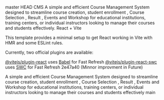 master HEAD
CMS
A simple and efficient Course Management System designed to streamline course creation, student enrollment , Course Selection , Result , Events and Workshop for educational institutions, training centers, or individual instructors looking to manage their courses and students effectively.
React + Vite

This template provides a minimal setup to get React working in Vite with HMR and some ESLint rules.

Currently, two official plugins are available:

 [@vitejs/plugin-react](https://github.com/vitejs/vite-plugin-react/blob/main/packages/plugin-react/README.md) uses [Babel](https://babeljs.io/) for Fast Refresh
 [@vitejs/plugin-react-swc](https://github.com/vitejs/vite-plugin-react-swc) uses [SWC](https://swc.rs/) for Fast Refresh
2e47a40 (Minnor improvment in Future)

A simple and efficient Course Management System designed to streamline course creation, student enrollment , Course Selection , Result , Events and Workshop for educational institutions, training centers, or individual instructors looking to manage their courses and students effectively
 main
